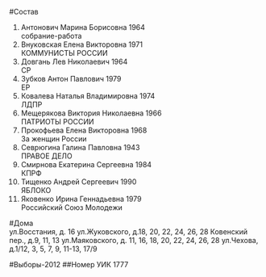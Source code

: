 #Состав
1. Антонович Марина Борисовна 1964   
    собрание-работа
2. Внуковская Елена Викторовна 1971   
    КОММУНИСТЫ РОССИИ
3. Довгань Лев Николаевич 1964   
    СР
4. Зубков Антон Павлович 1979   
    ЕР
5. Ковалева Наталья Владимировна 1974   
    ЛДПР
6. Мещерякова Виктория Николаевна 1966   
    ПАТРИОТЫ РОССИИ
7. Прокофьева Елена Викторовна 1968   
    За женщин России
8. Севрюгина Галина Павловна 1943   
    ПРАВОЕ ДЕЛО
9. Смирнова Екатерина Сергеевна 1984   
    КПРФ
10. Тищенко Андрей Сергеевич 1990   
    ЯБЛОКО
11. Яковенко Ирина Геннадьевна 1979   
    Российский Союз Молодежи

#Дома  
ул.Восстания, д. 16 ул.Жуковского, д.18, 20, 22, 24, 26, 28 Ковенский пер., д.9, 11, 13 ул.Маяковского, д. 11, 16, 18, 20, 22, 24, 26, 28 ул.Чехова, д.1/12, 3, 5, 7, 9, 11-13, 17/9

#Выборы-2012
##Номер УИК
1777
